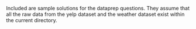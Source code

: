 Included are sample solutions for the dataprep questions.  They assume that all
the raw data from the yelp dataset and the weather dataset exist within the
current directory.
